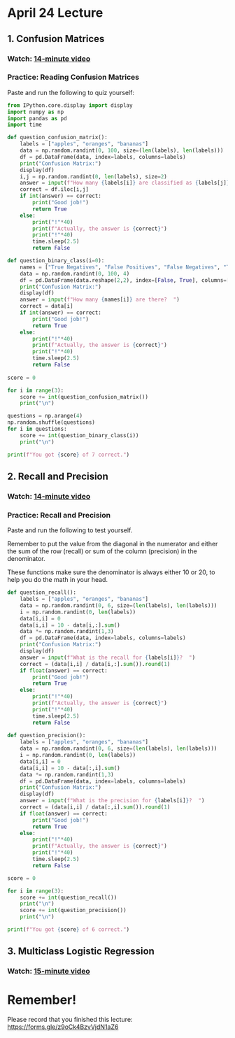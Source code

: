 # April 24 Lecture

## 1. Confusion Matrices

### Watch: [14-minute video](https://youtu.be/FxpYmb5r62k)

### Practice: Reading Confusion Matrices

Paste and run the following to quiz yourself:

```python
from IPython.core.display import display
import numpy as np
import pandas as pd
import time

def question_confusion_matrix():
    labels = ["apples", "oranges", "bananas"]
    data = np.random.randint(0, 100, size=(len(labels), len(labels)))
    df = pd.DataFrame(data, index=labels, columns=labels)
    print("Confusion Matrix:")
    display(df)
    i,j = np.random.randint(0, len(labels), size=2)
    answer = input(f"How many {labels[i]} are classified as {labels[j]}?  ")
    correct = df.iloc[i,j]
    if int(answer) == correct:
        print("Good job!")
        return True
    else:
        print("!"*40)
        print(f"Actually, the answer is {correct}")
        print("!"*40)
        time.sleep(2.5)
        return False

def question_binary_class(i=0):
    names = ["True Negatives", "False Positives", "False Negatives", "True Positives"]
    data = np.random.randint(0, 100, 4)
    df = pd.DataFrame(data.reshape(2,2), index=[False, True], columns=[False, True])
    print("Confusion Matrix:")
    display(df)
    answer = input(f"How many {names[i]} are there?  ")
    correct = data[i]
    if int(answer) == correct:
        print("Good job!")
        return True
    else:
        print("!"*40)
        print(f"Actually, the answer is {correct}")
        print("!"*40)
        time.sleep(2.5)
        return False
    
score = 0

for i in range(3):
    score += int(question_confusion_matrix())
    print("\n")

questions = np.arange(4)
np.random.shuffle(questions)
for i in questions:
    score += int(question_binary_class(i))
    print("\n")

print(f"You got {score} of 7 correct.")
```

## 2. Recall and Precision

### Watch: [14-minute video](https://youtu.be/IyeFiKZvs_U)

### Practice: Recall and Precision

Paste and run the following to test yourself.

Remember to put the value from the diagonal in the numerator and
either the sum of the row (recall) or sum of the column (precision) in
the denominator.

These functions make sure the denominator is always either 10 or 20,
to help you do the math in your head.

```python
def question_recall():
    labels = ["apples", "oranges", "bananas"]
    data = np.random.randint(0, 6, size=(len(labels), len(labels)))
    i = np.random.randint(0, len(labels))
    data[i,i] = 0
    data[i,i] = 10 - data[i,:].sum()
    data *= np.random.randint(1,3)
    df = pd.DataFrame(data, index=labels, columns=labels)
    print("Confusion Matrix:")
    display(df)    
    answer = input(f"What is the recall for {labels[i]}?  ")
    correct = (data[i,i] / data[i,:].sum()).round(1)
    if float(answer) == correct:
        print("Good job!")
        return True
    else:
        print("!"*40)
        print(f"Actually, the answer is {correct}")
        print("!"*40)
        time.sleep(2.5)
        return False
    
def question_precision():
    labels = ["apples", "oranges", "bananas"]
    data = np.random.randint(0, 6, size=(len(labels), len(labels)))
    i = np.random.randint(0, len(labels))
    data[i,i] = 0
    data[i,i] = 10 - data[:,i].sum()
    data *= np.random.randint(1,3)
    df = pd.DataFrame(data, index=labels, columns=labels)
    print("Confusion Matrix:")
    display(df)
    answer = input(f"What is the precision for {labels[i]}?  ")
    correct = (data[i,i] / data[:,i].sum()).round(1)
    if float(answer) == correct:
        print("Good job!")
        return True
    else:
        print("!"*40)
        print(f"Actually, the answer is {correct}")
        print("!"*40)
        time.sleep(2.5)
        return False

score = 0

for i in range(3):
    score += int(question_recall())
    print("\n")
    score += int(question_precision())
    print("\n")

print(f"You got {score} of 6 correct.")
```

## 3. Multiclass Logistic Regression

### Watch: [15-minute video](https://youtu.be/a63PL4PdFVc)

# Remember!

Please record that you finished this lecture: https://forms.gle/z9oCk4BzvVjdN1aZ6
